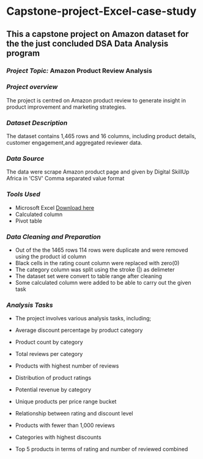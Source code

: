 # Capstone-project-Excel-case-study
## This a capstone project on Amazon dataset for the the just concluded DSA Data Analysis program
### *Project Topic:*  Amazon Product Review Analysis
### *Project overview*
The project is centred on Amazon product review to generate insight in product improvement and marketing strategies.
### *Dataset Description*
The dataset contains 1,465 rows and 16 columns, including product details, customer engagement,and aggregated reviewer data.
### *Data Source* 
 The data were scrape Amazon product page and given by Digital SkillUp Africa in 'CSV' Comma separated value format
### *Tools Used*
 - Microsoft Excel [Download here](https://apps.apple.com/us/app/microsoft-excel/id586683407)
 - Calculated column
 - Pivot table
### *Data Cleaning and Preparation*
 - Out of the the 1465 rows 114 rows were duplicate and were removed using the product id column
 - Black cells in the rating count column were replaced with zero(0)
 - The category column was split using the stroke (|) as delimeter
 - The dataset set were convert to table range after cleaning
 - Some calculated column were added to be able to carry out the given task
### *Analysis Tasks*
 - The project involves various analysis tasks, including;

 - Average discount percentage by product category

 - Product count by category

 - Total reviews per category

 - Products with highest number of reviews

 - Distribution of product ratings

 - Potential revenue by category

 - Unique products per price range bucket

 - Relationship between rating and discount level

 - Products with fewer than 1,000 reviews

 - Categories with highest discounts

 - Top 5 products in terms of rating and number of reviewed combined
